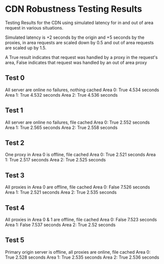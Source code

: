 # CDN Robustness Testing Results
Testing Results for the CDN using simulated latency for in and out of area request in various situations.

Simulated latency is +2 seconds by the origin and +5 seconds by the proxies, in area requests are scaled down by 0.5 and out of area requests are scaled up by 1.5. 

A True result indicates that request was handled by a proxy in the request's area, False indicates that request was handled by an out of area proxy

## Test 0
All server are online no failures, nothing cached
Area 0: True 4.534 seconds
Area 1: True 4.532 seconds
Area 2: True 4.536 seconds

## Test 1
All server are online no failures, file cached
Area 0: True 2.552 seconds
Area 1: True 2.565 seconds
Area 2: True 2.558 seconds

## Test 2
One proxy in Area 0 is offline, file cached
Area 0: True 2.521 seconds
Area 1: True 2.517 seconds
Area 2: True 2.525 seconds

## Test 3
All proxies in Area 0 are offline, file cached
Area 0: False 7.526 seconds
Area 1: True 2.521 seconds
Area 2: True 2.535 seconds

## Test 4
All proxies in Area 0 & 1 are offline, file cached
Area 0: False 7.523 seconds
Area 1: False 7.537 seconds
Area 2: True 2.52 seconds

## Test 5
Primary origin server is offline, all proxies are online, file cached
Area 0: True 2.528 seconds
Area 1: True 2.535 seconds
Area 2: True 2.536 seconds